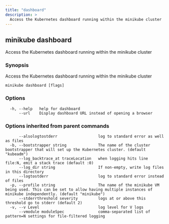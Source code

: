 ```yaml
---
title: "dashboard"
description: >
  Access the Kubernetes dashboard running within the minikube cluster
---
```



## minikube dashboard

Access the Kubernetes dashboard running within the minikube cluster

### Synopsis

Access the Kubernetes dashboard running within the minikube cluster

```
minikube dashboard [flags]
```

### Options

```
  -h, --help   help for dashboard
      --url    Display dashboard URL instead of opening a browser
```

### Options inherited from parent commands

```
      --alsologtostderr                  log to standard error as well as files
  -b, --bootstrapper string              The name of the cluster bootstrapper that will set up the Kubernetes cluster. (default "kubeadm")
      --log_backtrace_at traceLocation   when logging hits line file:N, emit a stack trace (default :0)
      --log_dir string                   If non-empty, write log files in this directory
      --logtostderr                      log to standard error instead of files
  -p, --profile string                   The name of the minikube VM being used. This can be set to allow having multiple instances of minikube independently. (default "minikube")
      --stderrthreshold severity         logs at or above this threshold go to stderr (default 2)
  -v, --v Level                          log level for V logs
      --vmodule moduleSpec               comma-separated list of pattern=N settings for file-filtered logging
```

